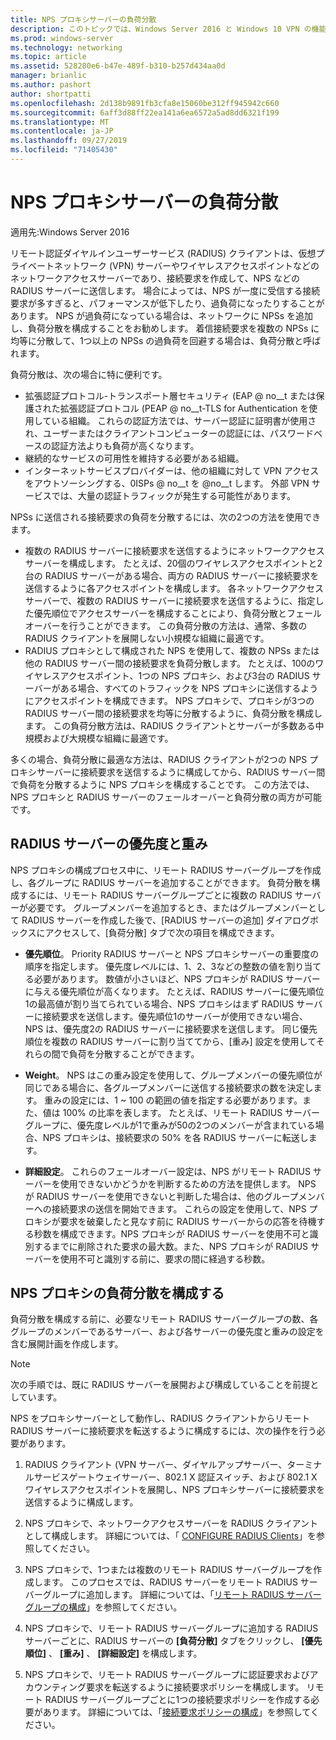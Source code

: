```yaml
---
title: NPS プロキシサーバーの負荷分散
description: このトピックでは、Windows Server 2016 と Windows 10 VPN の機能について説明します。
ms.prod: windows-server
ms.technology: networking
ms.topic: article
ms.assetid: 528280e6-b47e-489f-b310-b257d434aa0d
manager: brianlic
ms.author: pashort
author: shortpatti
ms.openlocfilehash: 2d138b9891fb3cfa8e15060be312ff945942c660
ms.sourcegitcommit: 6aff3d88ff22ea141a6ea6572a5ad8dd6321f199
ms.translationtype: MT
ms.contentlocale: ja-JP
ms.lasthandoff: 09/27/2019
ms.locfileid: "71405430"
---
```

# <a name="nps-proxy-server-load-balancing"></a>NPS プロキシサーバーの負荷分散

適用先:Windows Server 2016

リモート認証ダイヤルインユーザーサービス (RADIUS) クライアントは、仮想プライベートネットワーク (VPN) サーバーやワイヤレスアクセスポイントなどのネットワークアクセスサーバーであり、接続要求を作成して、NPS などの RADIUS サーバーに送信します。 場合によっては、NPS が一度に受信する接続要求が多すぎると、パフォーマンスが低下したり、過負荷になったりすることがあります。 NPS が過負荷になっている場合は、ネットワークに NPSs を追加し、負荷分散を構成することをお勧めします。 着信接続要求を複数の NPSs に均等に分散して、1つ以上の NPSs の過負荷を回避する場合は、負荷分散と呼ばれます。

負荷分散は、次の場合に特に便利です。

- 拡張認証プロトコル-トランスポート層セキュリティ \(EAP @ no__t または保護された拡張認証プロトコル \(PEAP @ no__t-TLS for Authentication を使用している組織。 これらの認証方法では、サーバー認証に証明書が使用され、ユーザーまたはクライアントコンピューターの認証には、パスワードベースの認証方法よりも負荷が高くなります。
- 継続的なサービスの可用性を維持する必要がある組織。
- インターネットサービスプロバイダーは、他の組織に対して VPN アクセスをアウトソーシングする、0ISPs @ no__t を @no__t します。 外部 VPN サービスでは、大量の認証トラフィックが発生する可能性があります。

NPSs に送信される接続要求の負荷を分散するには、次の2つの方法を使用できます。

- 複数の RADIUS サーバーに接続要求を送信するようにネットワークアクセスサーバーを構成します。 たとえば、20個のワイヤレスアクセスポイントと2台の RADIUS サーバーがある場合、両方の RADIUS サーバーに接続要求を送信するように各アクセスポイントを構成します。 各ネットワークアクセスサーバーで、複数の RADIUS サーバーに接続要求を送信するように、指定した優先順位でアクセスサーバーを構成することにより、負荷分散とフェールオーバーを行うことができます。 この負荷分散の方法は、通常、多数の RADIUS クライアントを展開しない小規模な組織に最適です。
- RADIUS プロキシとして構成された NPS を使用して、複数の NPSs または他の RADIUS サーバー間の接続要求を負荷分散します。 たとえば、100のワイヤレスアクセスポイント、1つの NPS プロキシ、および3台の RADIUS サーバーがある場合、すべてのトラフィックを NPS プロキシに送信するようにアクセスポイントを構成できます。 NPS プロキシで、プロキシが3つの RADIUS サーバー間の接続要求を均等に分散するように、負荷分散を構成します。 この負荷分散方法は、RADIUS クライアントとサーバーが多数ある中規模および大規模な組織に最適です。

多くの場合、負荷分散に最適な方法は、RADIUS クライアントが2つの NPS プロキシサーバーに接続要求を送信するように構成してから、RADIUS サーバー間で負荷を分散するように NPS プロキシを構成することです。 この方法では、NPS プロキシと RADIUS サーバーのフェールオーバーと負荷分散の両方が可能です。

## <a name="radius-server-priority-and-weight"></a>RADIUS サーバーの優先度と重み

NPS プロキシの構成プロセス中に、リモート RADIUS サーバーグループを作成し、各グループに RADIUS サーバーを追加することができます。 負荷分散を構成するには、リモート RADIUS サーバーグループごとに複数の RADIUS サーバーが必要です。 グループメンバーを追加するとき、またはグループメンバーとして RADIUS サーバーを作成した後で、[RADIUS サーバーの追加] ダイアログボックスにアクセスして、[負荷分散] タブで次の項目を構成できます。

- **優先順位**。 Priority RADIUS サーバーと NPS プロキシサーバーの重要度の順序を指定します。 優先度レベルには、1、2、3などの整数の値を割り当てる必要があります。 数値が小さいほど、NPS プロキシが RADIUS サーバーに与える優先順位が高くなります。 たとえば、RADIUS サーバーに優先順位1の最高値が割り当てられている場合、NPS プロキシはまず RADIUS サーバーに接続要求を送信します。優先順位1のサーバーが使用できない場合、NPS は、優先度2の RADIUS サーバーに接続要求を送信します。 同じ優先順位を複数の RADIUS サーバーに割り当ててから、[重み] 設定を使用してそれらの間で負荷を分散することができます。

- **Weight**。 NPS はこの重み設定を使用して、グループメンバーの優先順位が同じである場合に、各グループメンバーに送信する接続要求の数を決定します。 重みの設定には、1 ~ 100 の範囲の値を指定する必要があります。また、値は 100% の比率を表します。 たとえば、リモート RADIUS サーバーグループに、優先度レベルが1で重みが50の2つのメンバーが含まれている場合、NPS プロキシは、接続要求の 50% を各 RADIUS サーバーに転送します。

- **詳細設定**。 これらのフェールオーバー設定は、NPS がリモート RADIUS サーバーを使用できないかどうかを判断するための方法を提供します。 NPS が RADIUS サーバーを使用できないと判断した場合は、他のグループメンバーへの接続要求の送信を開始できます。 これらの設定を使用して、NPS プロキシが要求を破棄したと見なす前に RADIUS サーバーからの応答を待機する秒数を構成できます。NPS プロキシが RADIUS サーバーを使用不可と識別するまでに削除された要求の最大数。また、NPS プロキシが RADIUS サーバーを使用不可と識別する前に、要求の間に経過する秒数。

## <a name="configure-nps-proxy-load-balancing"></a>NPS プロキシの負荷分散を構成する

負荷分散を構成する前に、必要なリモート RADIUS サーバーグループの数、各グループのメンバーであるサーバー、および各サーバーの優先度と重みの設定を含む展開計画を作成します。

>[!NOTE]
>次の手順では、既に RADIUS サーバーを展開および構成していることを前提としています。

NPS をプロキシサーバーとして動作し、RADIUS クライアントからリモート RADIUS サーバーに接続要求を転送するように構成するには、次の操作を行う必要があります。

1. RADIUS クライアント \(VPN サーバー、ダイヤルアップサーバー、ターミナルサービスゲートウェイサーバー、802.1 X 認証スイッチ、および 802.1 X ワイヤレスアクセスポイントを展開し、NPS プロキシサーバーに接続要求を送信するように構成します。

2. NPS プロキシで、ネットワークアクセスサーバーを RADIUS クライアントとして構成します。 詳細については、「 [CONFIGURE RADIUS Clients](https://docs.microsoft.com/windows-server/networking/technologies/nps/nps-radius-clients-configure)」を参照してください。

3. NPS プロキシで、1つまたは複数のリモート RADIUS サーバーグループを作成します。 このプロセスでは、RADIUS サーバーをリモート RADIUS サーバーグループに追加します。 詳細については、「[リモート RADIUS サーバーグループの構成](https://docs.microsoft.com/windows-server/networking/technologies/nps/nps-crp-rrsg-configure)」を参照してください。

4. NPS プロキシで、リモート RADIUS サーバーグループに追加する RADIUS サーバーごとに、RADIUS サーバーの **[負荷分散]** タブをクリックし、 **[優先順位]** 、 **[重み]** 、 **[詳細設定]** を構成します。

5. NPS プロキシで、リモート RADIUS サーバーグループに認証要求およびアカウンティング要求を転送するように接続要求ポリシーを構成します。 リモート RADIUS サーバーグループごとに1つの接続要求ポリシーを作成する必要があります。 詳細については、「[接続要求ポリシーの構成](https://docs.microsoft.com/windows-server/networking/technologies/nps/nps-crp-configure)」を参照してください。


